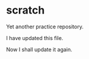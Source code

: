 scratch
=======

Yet another practice repository.

I have updated this file.

Now I shall update it again.
